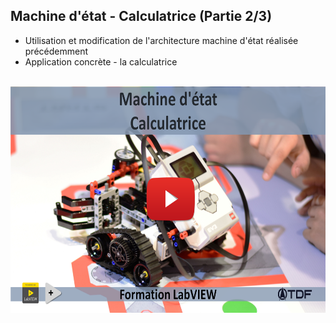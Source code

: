 <h2 dir="auto" id="h_2854273072201655104592732"><strong>Machine d'&eacute;tat - Calculatrice&nbsp;(Partie 2/3)</strong></h2>

<ul dir="auto">
<li>Utilisation et modification de l'architecture machine d'&eacute;tat r&eacute;alis&eacute;e pr&eacute;c&eacute;demment</li>
<li>Application concr&egrave;te - la calculatrice</li>
</ul>

<p dir="auto"></p>
<p>&nbsp;<a href="https://www.youtube.com/watch?v=U6OFgcPVCF8&list=PLtioRYPUn23rmTQmI3XhCEMH0Tcn9y50z&index=8&ab_channel=TechnologiesdeFrance%28TDF%29"><img src="Machine d'état Calculatrice.png" width="640" height="362" alt="" style="display: block; margin-left: auto; margin-right: auto;" /></a></p>
